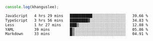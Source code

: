```js
console.log(khanguslee);
```

<!--START_SECTION:waka-->

```txt
JavaScript   4 hrs 29 mins   ██████████░░░░░░░░░░░░░░░   39.66 %
TypeScript   3 hrs 56 mins   ████████▓░░░░░░░░░░░░░░░░   34.83 %
Less         1 hr 27 mins    ███▒░░░░░░░░░░░░░░░░░░░░░   12.88 %
YAML         39 mins         █▒░░░░░░░░░░░░░░░░░░░░░░░   05.86 %
Markdown     33 mins         █▒░░░░░░░░░░░░░░░░░░░░░░░   04.91 %
```

<!--END_SECTION:waka-->

<!--
**khanguslee/khanguslee** is a ✨ _special_ ✨ repository because its `README.md` (this file) appears on your GitHub profile.

Here are some ideas to get you started:

- 🔭 I’m currently working on ...
- 🌱 I’m currently learning ...
- 👯 I’m looking to collaborate on ...
- 🤔 I’m looking for help with ...
- 💬 Ask me about ...
- 📫 How to reach me: ...
- 😄 Pronouns: ...
- ⚡ Fun fact: ...
-->
